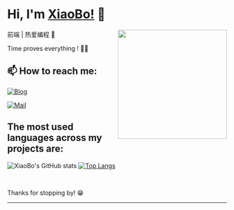<a href></a>
# Hi, I'm [XiaoBo!](https://www.aboutnb.com/) 👋
  <img align="right" width="250" src="https://cdn.cartoon-avatar.songdaochuanshu.com/ugomoji_1634665958181.gif" />


前端 | 热爱编程 🐣

Time proves everything ! 🏃‍♂️

## 📫 How to reach me: 

[![Blog](https://img.shields.io/badge/Blog-XiaoBo-blue)](https://www.aboutnb.com/)

[![Mail](https://img.shields.io/badge/Email-aboutnanbo@163.com-red)](mailto:aboutnanbo@163.com)

## The most used languages across my projects are:
![XiaoBo's GitHub stats](https://github-readme-stats.vercel.app/api?username=aboutnb&show_icons=true&line_height=33.7&theme=buefy)
[![Top Langs](https://github-readme-stats.vercel.app/api/top-langs/?username=aboutnb)](https://github.com/anuraghazra/github-readme-stats)


<!-- [![Anurag's GitHub stats](https://github-readme-stats.vercel.app/api?username=aboutnb&show_icons=true&theme=buefy)](https://github.com/anuraghazra/github-readme-stats) -->

&nbsp;


Thanks for stopping by! 😁


----

<!-- [![Readme Card](https://github-readme-stats.vercel.app/api/pin/?username=aboutnb&repo=XiaoBo)](https://github.com/anuraghazra/github-readme-stats) -->
